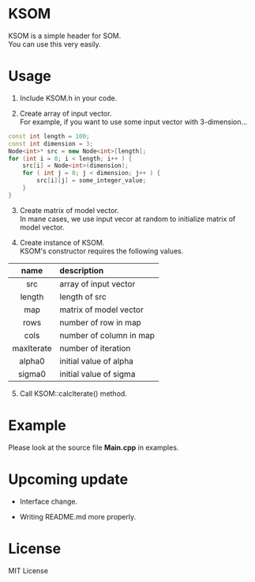 # KSOM
KSOM is a simple header for SOM.  
You can use this very easily.

# Usage
1. Include KSOM.h in your code.  

2. Create array of input vector.  
For example, if you want to use some input vector with 3-dimension...   
```cpp
const int length = 100;
const int dimension = 3;
Node<int>* src = new Node<int>[length];
for (int i = 0; i < length; i++ ) {
    src[i] = Node<int>(dimension);
    for ( int j = 0; j < dimension; j++ ) {
        src[i][j] = some_integer_value;
    }
}
```

3. Create matrix of model vector.   
In mane cases, we use input vecor at random to initialize matrix of model vector.  

4. Create instance of KSOM.  
KSOM's constructor requires the following values.    

| name | description |
|:-----: |:----- |
| src | array of input vector |
| length | length of src |
| map | matrix of model vector |
| rows | number of row in map |
| cols | number of column in map |
| maxIterate | number of iteration |
| alpha0 | initial value of alpha |
| sigma0 | initial value of sigma |

5. Call KSOM::calcIterate() method.  

# Example
Please look at the source file **Main.cpp** in examples.  

# Upcoming update
* Interface change.  

* Writing README.md more properly.  
    
# License
MIT License  

